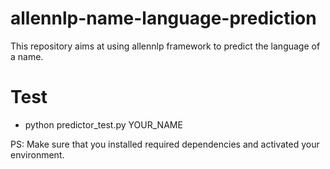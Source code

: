 # allennlp-name-language-prediction
This repository aims at using allennlp framework to predict the language of a name.

# Test
*  python predictor_test.py YOUR_NAME  

PS: Make sure that you installed required dependencies and activated your environment.
